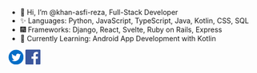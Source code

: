- 👋 Hi, I’m @khan-asfi-reza, Full-Stack Developer
- ✨ Languages: Python, JavaScript, TypeScript, Java, Kotlin, CSS, SQL
- 🎆 Frameworks: Django, React, Svelte, Ruby on Rails, Express
- 🌱 Currently Learning: Android App Development with Kotlin


<a href="https://www.twitter.com/KhanAsfiReza"><img src="https://github.com/khan-asfi-reza/khan-asfi-reza/blob/master/twitter.png" alt="drawing" width="30"/></a>
<a href="https://www.facebook.com/khanasfirezapranto10"><img src="https://github.com/khan-asfi-reza/khan-asfi-reza/blob/master/fb.png" alt="drawing" width="30"/></a>

<!---
khan-asfi-reza/khan-asfi-reza is a ✨ special ✨ repository because its `README.md` (this file) appears on your GitHub profile.
You can click the Preview link to take a look at your changes.
--->
